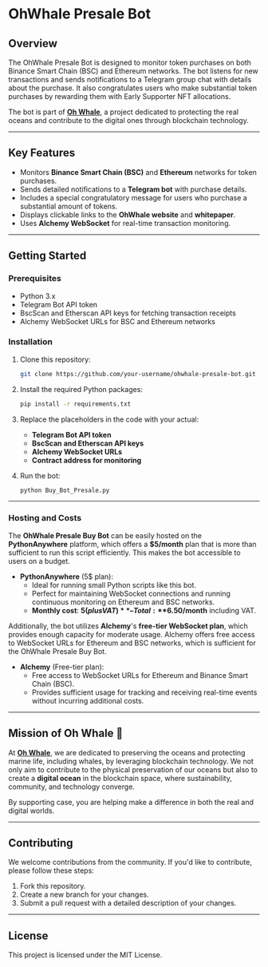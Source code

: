 
# OhWhale Presale Bot

## Overview
The OhWhale Presale Bot is designed to monitor token purchases on both Binance Smart Chain (BSC) and Ethereum networks. The bot listens for new transactions and sends notifications to a Telegram group chat with details about the purchase. It also congratulates users who make substantial token purchases by rewarding them with Early Supporter NFT allocations.

The bot is part of **[Oh Whale](https://ohwhale.io)**, a project dedicated to protecting the real oceans and contribute to the digital ones through blockchain technology.

---

## Key Features
- Monitors **Binance Smart Chain (BSC)** and **Ethereum** networks for token purchases.
- Sends detailed notifications to a **Telegram bot** with purchase details.
- Includes a special congratulatory message for users who purchase a substantial amount of tokens.
- Displays clickable links to the **OhWhale website** and **whitepaper**.
- Uses **Alchemy WebSocket** for real-time transaction monitoring.

---

## Getting Started

### Prerequisites
- Python 3.x
- Telegram Bot API token
- BscScan and Etherscan API keys for fetching transaction receipts
- Alchemy WebSocket URLs for BSC and Ethereum networks

### Installation
1. Clone this repository:
   ```bash
   git clone https://github.com/your-username/ohwhale-presale-bot.git
   ```

2. Install the required Python packages:
   ```bash
   pip install -r requirements.txt
   ```

3. Replace the placeholders in the code with your actual:
   - **Telegram Bot API token**
   - **BscScan and Etherscan API keys**
   - **Alchemy WebSocket URLs**
   - **Contract address for monitoring**

4. Run the bot:
   ```bash
   python Buy_Bot_Presale.py
   ```

---
### Hosting and Costs

The **OhWhale Presale Buy Bot** can be easily hosted on the **PythonAnywhere** platform, which offers a **$5/month** plan that is more than sufficient to run this script efficiently. This makes the bot accessible to users on a budget.

- **PythonAnywhere** (5$ plan):
  - Ideal for running small Python scripts like this bot.
  - Perfect for maintaining WebSocket connections and running continuous monitoring on Ethereum and BSC networks.
  - **Monthly cost**: **$5 (plus VAT)** – Total: **$6.50/month** including VAT.

Additionally, the bot utilizes **Alchemy**'s **free-tier WebSocket plan**, which provides enough capacity for moderate usage. Alchemy offers free access to WebSocket URLs for Ethereum and BSC networks, which is sufficient for the OhWhale Presale Buy Bot.

- **Alchemy** (Free-tier plan):
  - Free access to WebSocket URLs for Ethereum and Binance Smart Chain (BSC).
  - Provides sufficient usage for tracking and receiving real-time events without incurring additional costs.

---
## Mission of Oh Whale 🐋

At **[Oh Whale](https://ohwhale.io)**, we are dedicated to preserving the oceans and protecting marine life, including whales, by leveraging blockchain technology. We not only aim to contribute to the physical preservation of our oceans but also to create a **digital ocean** in the blockchain space, where sustainability, community, and technology converge.

By supporting case, you are helping make a difference in both the real and digital worlds.

---

## Contributing

We welcome contributions from the community. If you'd like to contribute, please follow these steps:
1. Fork this repository.
2. Create a new branch for your changes.
3. Submit a pull request with a detailed description of your changes.

---

## License
This project is licensed under the MIT License.
